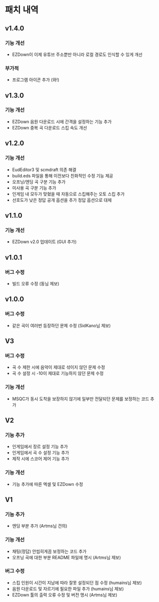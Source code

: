 # 패치 내역

## v1.4.0
### 기능 개선
- EZDown이 이제 유튜브 주소뿐만 아니라 로컬 경로도 인식할 수 있게 개선

### 부가적
- 프로그램 아이콘 추가 (와!)

## v1.3.0
### 기능 개선
- EZDown 음원 다운로드 시에 간격을 설정하는 기능 추가
- EZDown 중복 곡 다운로드 스킵 속도 개선

## v1.2.0
### 기능 개선
- EudEditor3 및 scmdraft 의존 해결
- build.eds 파일을 통해 이전보다 친화적인 수정 기능 제공
- 오프닝/엔딩 곡 구분 기능 추가
- 미사용 곡 구분 기능 추가
- 인게임 내 모두가 맞혔을 때 자동으로 스킵해주는 오토 스킵 추가
- 선호도가 낮은 정답 공개 옵션을 추가 정답 옵션으로 대체

## v1.1.0
### 기능 개선
- EZDown v2.0 업데이트 (GUI 추가)

## v1.0.1
### 버그 수정
- 빌드 오류 수정 (동님 제보)

## v1.0.0
### 버그 수정
- 같은 곡이 여러번 등장하던 문제 수정 (SidKano님 제보)

## V3
### 버그 수정
- 곡 수 제한 시에 음악이 제대로 섞이지 않던 문제 수정
- 곡 수 설정 시 -10이 제대로 기능하지 않던 문제 수정
  
### 기능 개선
- MSQC가 동시 도착을 보장하지 않기에 일부만 전달되던 문제를 보정하는 코드 추가

## V2
### 기능 추가
- 인게임에서 장르 설정 기능 추가
- 인게임에서 곡 수 설정 기능 추가
- 제작 시에 스코어 제어 기능 추가

### 기능 개선
- 기능 추가에 따른 엑셀 및 EZDown 수정

## V1
### 기능 추가
- 엔딩 부분 추가 (Artms님 건의)

### 기능 개선
- 채팅(정답) 안씹히게끔 보정하는 코드 추가
- 오프닝 곡에 대한 부분 README 파일에 명시 (Artms님 제보)

### 버그 수정
- 스킵 인원이 시간이 지남에 따라 잘못 설정되던 점 수정 (humains님 제보)
- 음원 다운로드 및 자르기에 필요한 파일 추가 (humains님 제보)
- EZDown 툴의 출력 오류 수정 및 버전 명시 (Artms님 제보)
